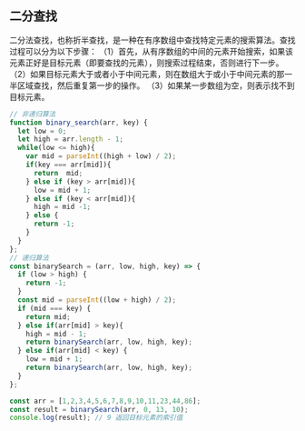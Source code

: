 ## 二分查找

二分法查找，也称折半查找，是一种在有序数组中查找特定元素的搜索算法。查找过程可以分为以下步骤：
（1）首先，从有序数组的中间的元素开始搜索，如果该元素正好是目标元素（即要查找的元素），则搜索过程结束，否则进行下一步。
（2）如果目标元素大于或者小于中间元素，则在数组大于或小于中间元素的那一半区域查找，然后重复第一步的操作。
（3）如果某一步数组为空，则表示找不到目标元素。

```js
// 非递归算法
function binary_search(arr, key) {
  let low = 0;
  let high = arr.length - 1;
  while(low <= high){
    var mid = parseInt((high + low) / 2);
    if(key === arr[mid]){
      return  mid;
    } else if (key > arr[mid]){
      low = mid + 1;
    } else if (key < arr[mid]){
      high = mid -1;
    } else {
      return -1;
    }
  }
};
// 递归算法
const binarySearch = (arr, low, high, key) => {
  if (low > high) {
    return -1;
  }
  const mid = parseInt((low + high) / 2);
  if (mid === key) {
    return mid;
  } else if(arr[mid] > key){
    high = mid - 1;
    return binarySearch(arr, low, high, key);
  } else if(arr[mid] < key) {
    low = mid + 1;
    return binarySearch(arr, low, high, key);
  }
};

const arr = [1,2,3,4,5,6,7,8,9,10,11,23,44,86];
const result = binarySearch(arr, 0, 13, 10);
console.log(result); // 9 返回目标元素的索引值  
```